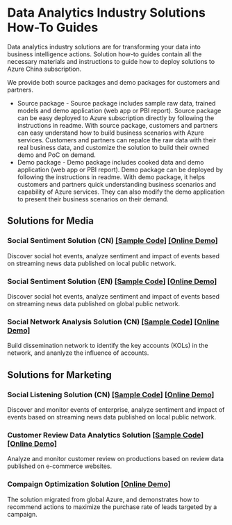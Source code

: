 # Data Analytics Industry Solutions How-To Guides
Data analytics industry solutions are for transforming your data into business intelligence actions. Solution how-to guides contain all the necessary materials and instructions to guide how to deploy solutions to Azure China subscription.

We provide both source packages and demo packages for customers and partners.
* Source package - Source package includes sample raw data, trained models and demo application (web app or PBI report). Source package can be easy deployed to Azure subscription directly by following the instructions in readme. With source package, customers and partners can easy understand how to build business scenarios with Azure services. Customers and partners can repalce the raw data with their real business data, and customize the solution to build their owned demo and PoC on demand.
* Demo package - Demo package includes cooked data and demo application (web app or PBI report). Demo package can be deployed by following the instructions in readme. With demo package, it helps customers and partners quick understanding business scenarios and capability of Azure services. They can also modify the demo application to present their business scenarios on their demand.


## Solutions for Media
### Social Sentiment Solution (CN) [[Sample Code]](./Media/SentimentCN) [[Online Demo]](https://msit.powerbi.com/view?r=eyJrIjoiOTJkZDYyYzgtZjQwYS00ZTkxLWFhMDAtMWQyNGQ0MjhjZTZjIiwidCI6IjcyZjk4OGJmLTg2ZjEtNDFhZi05MWFiLTJkN2NkMDExZGI0NyIsImMiOjV9)
Discover social hot events, analyze sentiment and impact of events based on streaming news data published on local public network.

### Social Sentiment Solution (EN) [[Sample Code]](./Media/SentimentEN) [[Online Demo]](https://msit.powerbi.com/view?r=eyJrIjoiYmExZGMxMjUtN2MxZi00MzczLWIwOTEtNWRkMWM5ZmQ0YjIwIiwidCI6IjcyZjk4OGJmLTg2ZjEtNDFhZi05MWFiLTJkN2NkMDExZGI0NyIsImMiOjV9)
Discover social hot events, analyze sentiment and impact of events based on streaming news data published on global public network.

### Social Network Analysis Solution (CN) [[Sample Code]](./Media/SnaCN) [[Online Demo]](https://msit.powerbi.com/view?r=eyJrIjoiZmU0ZWQ0ZDMtN2ExNC00MmMxLWEyNGYtZTI5ZmRhMTUzNjViIiwidCI6IjcyZjk4OGJmLTg2ZjEtNDFhZi05MWFiLTJkN2NkMDExZGI0NyIsImMiOjV9)
Build dissemination network to identify the key accounts (KOLs) in the network, and ananlyze the influence of accounts. 

## Solutions for Marketing
### Social Listening Solution (CN) [[Sample Code]](./Marketing/ListeningCN) [[Online Demo]](http://wssocialsenti348668531.chinacloudsites.cn/)
Discover and monitor events of enterprise, analyze sentiment and impact of events based on streaming news data published on local public network.

### Customer Review Data Analytics Solution [[Sample Code]](./Marketing/CRDAnalytics) [[Online Demo]](https://msit.powerbi.com/view?r=eyJrIjoiNGJiMmFhMjMtNzE0OC00MjM1LThiOTgtYjFhOWIzY2ZlZmU2IiwidCI6IjcyZjk4OGJmLTg2ZjEtNDFhZi05MWFiLTJkN2NkMDExZGI0NyIsImMiOjV9)
Analyze and monitor customer review on productions based on review data published on e-commerce websites.


### Compaign Optimization Solution [[Online Demo]](https://msit.powerbi.com/view?r=eyJrIjoiN2ZmMTE0MWMtNjkyYi00YTc4LTlkNzUtNzdkZDYyOTVjZGM3IiwidCI6IjcyZjk4OGJmLTg2ZjEtNDFhZi05MWFiLTJkN2NkMDExZGI0NyIsImMiOjV9)

The solution migrated from global Azure, and demonstrates how to recommend actions to maximize the purchase rate of leads targeted by a campaign. 